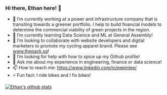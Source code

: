 ### Hi there, Ethan here! 👋

- 🔭 I’m currently working at a power and infrastructure company that is transiting towards a greener portfolio. I help to build financial models to determine the commercial viability of green projects in the region.
- 🌱 I’m currently learning Data Science and ML at General Assembly!
- 👯 I’m looking to collaborate with website developers and digital marketers to promote my cycling apparel brand. Please see www.thepack.sg!
- 🤔 I’m looking for help with how to spice up my Github profile!
- 💬 Ask me about my experience in engineering, finance or data science!
- 📫 How to reach me: https://www.linkedin.com/in/eepinlee/
- ⚡ Fun fact: I ride bikes and I fix bikes!

[![Ethan's github stats](https://github-readme-stats.vercel.app/api?username=ethan-eplee&count_private=true&show_icons=true&theme=radical&hide_rank=false)](https://github.com/anuraghazra/github-readme-stats)
